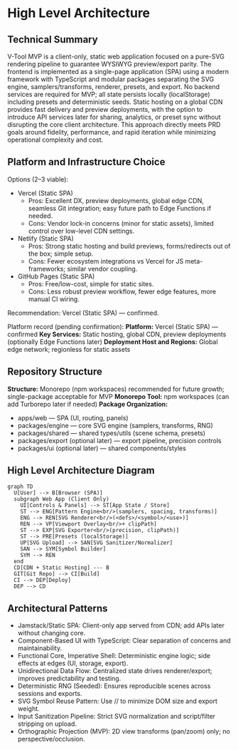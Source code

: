 # High Level Architecture

## Technical Summary
V-Tool MVP is a client-only, static web application focused on a pure-SVG rendering pipeline to guarantee WYSIWYG preview/export parity. The frontend is implemented as a single-page application (SPA) using a modern framework with TypeScript and modular packages separating the SVG engine, samplers/transforms, renderer, presets, and export. No backend services are required for MVP; all state persists locally (localStorage) including presets and deterministic seeds. Static hosting on a global CDN provides fast delivery and preview deployments, with the option to introduce API services later for sharing, analytics, or preset sync without disrupting the core client architecture. This approach directly meets PRD goals around fidelity, performance, and rapid iteration while minimizing operational complexity and cost.

## Platform and Infrastructure Choice
Options (2–3 viable):
- Vercel (Static SPA)
  - Pros: Excellent DX, preview deployments, global edge CDN, seamless Git integration; easy future path to Edge Functions if needed.
  - Cons: Vendor lock-in concerns (minor for static assets), limited control over low-level CDN settings.
- Netlify (Static SPA)
  - Pros: Strong static hosting and build previews, forms/redirects out of the box; simple setup.
  - Cons: Fewer ecosystem integrations vs Vercel for JS meta-frameworks; similar vendor coupling.
- GitHub Pages (Static SPA)
  - Pros: Free/low-cost, simple for static sites.
  - Cons: Less robust preview workflow, fewer edge features, more manual CI wiring.

Recommendation: Vercel (Static SPA) — confirmed.

Platform record (pending confirmation):
**Platform:** Vercel (Static SPA) — confirmed
**Key Services:** Static hosting, global CDN, preview deployments (optionally Edge Functions later)
**Deployment Host and Regions:** Global edge network; regionless for static assets

## Repository Structure
**Structure:** Monorepo (npm workspaces) recommended for future growth; single-package acceptable for MVP
**Monorepo Tool:** npm workspaces (can add Turborepo later if needed)
**Package Organization:**
- apps/web — SPA (UI, routing, panels)
- packages/engine — core SVG engine (samplers, transforms, RNG)
- packages/shared — shared types/utils (scene schema, presets)
- packages/export (optional later) — export pipeline, precision controls
- packages/ui (optional later) — shared components/styles

## High Level Architecture Diagram
```mermaid
graph TD
  U[User] --> B[Browser (SPA)]
  subgraph Web App (Client Only)
    UI[Controls & Panels] --> ST[App State / Store]
    ST --> ENG[Pattern Engine<br/>(samplers, spacing, transforms)]
    ENG --> REN[SVG Renderer<br/>(<defs>/<symbol>/<use>)]
    REN --> VP[Viewport Overlay<br/>+ clipPath]
    ST --> EXP[SVG Exporter<br/>(precision, clipPath)]
    ST --> PRE[Presets (localStorage)]
    UP[SVG Upload] --> SAN[SVG Sanitizer/Normalizer]
    SAN --> SYM[Symbol Builder]
    SYM --> REN
  end
  CD[CDN + Static Hosting] --- B
  GIT[Git Repo] --> CI[Build]
  CI --> DEP[Deploy]
  DEP --> CD
```

## Architectural Patterns
- Jamstack/Static SPA: Client-only app served from CDN; add APIs later without changing core.
- Component-Based UI with TypeScript: Clear separation of concerns and maintainability.
- Functional Core, Imperative Shell: Deterministic engine logic; side effects at edges (UI, storage, export).
- Unidirectional Data Flow: Centralized state drives renderer/export; improves predictability and testing.
- Deterministic RNG (Seeded): Ensures reproducible scenes across sessions and exports.
 - SVG Symbol Reuse Pattern: Use <defs>/<symbol>/<use> to minimize DOM size and export weight.
- Input Sanitization Pipeline: Strict SVG normalization and script/filter stripping on upload.
 - Orthographic Projection (MVP): 2D view transforms (pan/zoom) only; no perspective/occlusion.
